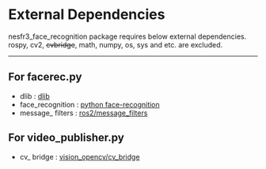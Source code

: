 # External Dependencies
nesfr3_face_recognition package requires below external dependencies. rospy, cv2, ~~cvbridge~~, math, numpy, os, sys and etc. are excluded.  
* * * 

## For facerec.py
- dlib : [dlib](https://github.com/davisking/dlib)
- face_recognition : [python face-recognition](https://pypi.org/project/face-recognition/)
- message_ filters : [ros2/message_filters](https://github.com/ros2/message_filters)

## For video_publisher.py
- cv_ bridge : [vision_opencv/cv_bridge](https://github.com/ros-perception/vision_opencv/tree/melodic/cv_bridge)
